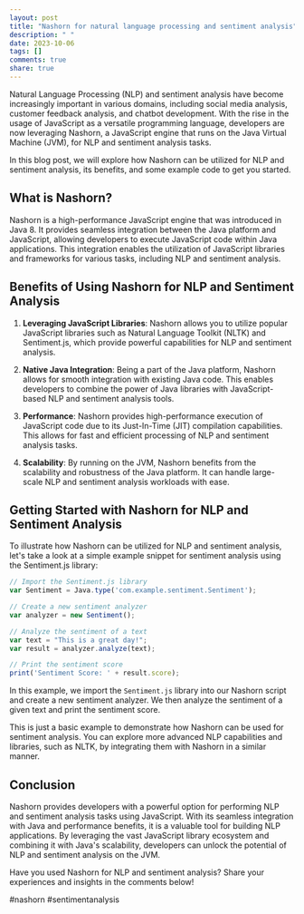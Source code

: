 ```yaml
---
layout: post
title: "Nashorn for natural language processing and sentiment analysis"
description: " "
date: 2023-10-06
tags: []
comments: true
share: true
---
```


Natural Language Processing (NLP) and sentiment analysis have become increasingly important in various domains, including social media analysis, customer feedback analysis, and chatbot development. With the rise in the usage of JavaScript as a versatile programming language, developers are now leveraging Nashorn, a JavaScript engine that runs on the Java Virtual Machine (JVM), for NLP and sentiment analysis tasks.

In this blog post, we will explore how Nashorn can be utilized for NLP and sentiment analysis, its benefits, and some example code to get you started.

## What is Nashorn?

Nashorn is a high-performance JavaScript engine that was introduced in Java 8. It provides seamless integration between the Java platform and JavaScript, allowing developers to execute JavaScript code within Java applications. This integration enables the utilization of JavaScript libraries and frameworks for various tasks, including NLP and sentiment analysis.

## Benefits of Using Nashorn for NLP and Sentiment Analysis

1. **Leveraging JavaScript Libraries**: Nashorn allows you to utilize popular JavaScript libraries such as Natural Language Toolkit (NLTK) and Sentiment.js, which provide powerful capabilities for NLP and sentiment analysis.

2. **Native Java Integration**: Being a part of the Java platform, Nashorn allows for smooth integration with existing Java code. This enables developers to combine the power of Java libraries with JavaScript-based NLP and sentiment analysis tools.

3. **Performance**: Nashorn provides high-performance execution of JavaScript code due to its Just-In-Time (JIT) compilation capabilities. This allows for fast and efficient processing of NLP and sentiment analysis tasks.

4. **Scalability**: By running on the JVM, Nashorn benefits from the scalability and robustness of the Java platform. It can handle large-scale NLP and sentiment analysis workloads with ease.

## Getting Started with Nashorn for NLP and Sentiment Analysis

To illustrate how Nashorn can be utilized for NLP and sentiment analysis, let's take a look at a simple example snippet for sentiment analysis using the Sentiment.js library:

```javascript
// Import the Sentiment.js library
var Sentiment = Java.type('com.example.sentiment.Sentiment');

// Create a new sentiment analyzer
var analyzer = new Sentiment();

// Analyze the sentiment of a text
var text = "This is a great day!";
var result = analyzer.analyze(text);

// Print the sentiment score
print('Sentiment Score: ' + result.score);
```

In this example, we import the `Sentiment.js` library into our Nashorn script and create a new sentiment analyzer. We then analyze the sentiment of a given text and print the sentiment score.

This is just a basic example to demonstrate how Nashorn can be used for sentiment analysis. You can explore more advanced NLP capabilities and libraries, such as NLTK, by integrating them with Nashorn in a similar manner.

## Conclusion

Nashorn provides developers with a powerful option for performing NLP and sentiment analysis tasks using JavaScript. With its seamless integration with Java and performance benefits, it is a valuable tool for building NLP applications. By leveraging the vast JavaScript library ecosystem and combining it with Java's scalability, developers can unlock the potential of NLP and sentiment analysis on the JVM.

Have you used Nashorn for NLP and sentiment analysis? Share your experiences and insights in the comments below!

#nashorn #sentimentanalysis